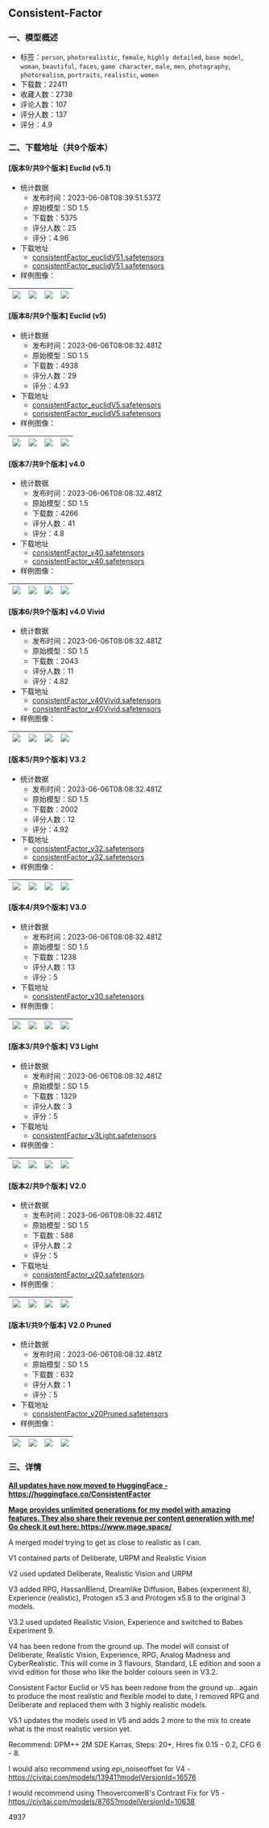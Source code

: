 ## Consistent-Factor
### 一、模型概述

- 标签：`person`, `photorealistic`, `female`, `highly detailed`, `base model`, `woman`, `beautiful`, `faces`, `game character`, `male`, `men`, `photography`, `photorealism`, `portraits`, `realistic`, `women`
- 下载数：22411
- 收藏人数：2738
- 评论人数：107
- 评分人数：137
- 评分：4.9

### 二、下载地址（共9个版本）

#### [版本9/共9个版本] Euclid (v5.1)

- 统计数据
  - 发布时间：2023-06-08T08:39:51.537Z
  - 原始模型：SD 1.5
  - 下载数：5375
  - 评分人数：25
  - 评分：4.96
- 下载地址
  - [consistentFactor_euclidV51.safetensors](https://civitai.com/api/download/models/89824?type=Model&format=SafeTensor&size=full&fp=fp32)
  - [consistentFactor_euclidV51.safetensors](https://civitai.com/api/download/models/89824)
- 样例图像：

| <img src="https://image.civitai.com/xG1nkqKTMzGDvpLrqFT7WA/0c1538a0-55e5-4258-bd6b-1dcf01d37344/width=450/1072945.jpeg" /> | <img src="https://image.civitai.com/xG1nkqKTMzGDvpLrqFT7WA/095aa951-1dbe-4d4f-a9cd-b8e5e6904d9d/width=450/1059086.jpeg" /> | <img src="https://image.civitai.com/xG1nkqKTMzGDvpLrqFT7WA/c8b4be0c-c296-401c-81f3-994fb2bcd138/width=450/1040382.jpeg" /> | <img src="https://image.civitai.com/xG1nkqKTMzGDvpLrqFT7WA/e395a670-4be7-4eb1-b142-b25596023422/width=450/1040367.jpeg" /> |
| ---- | ---- | ---- | ---- |

#### [版本8/共9个版本] Euclid (v5)

- 统计数据
  - 发布时间：2023-06-06T08:08:32.481Z
  - 原始模型：SD 1.5
  - 下载数：4938
  - 评分人数：29
  - 评分：4.93
- 下载地址
  - [consistentFactor_euclidV5.safetensors](https://civitai.com/api/download/models/67908?type=Model&format=SafeTensor&size=full&fp=fp32)
  - [consistentFactor_euclidV5.safetensors](https://civitai.com/api/download/models/67908)
- 样例图像：

| <img src="https://image.civitai.com/xG1nkqKTMzGDvpLrqFT7WA/aafd2639-acdf-4be5-9475-2f04db628f15/width=450/756100.jpeg" /> | <img src="https://image.civitai.com/xG1nkqKTMzGDvpLrqFT7WA/38849820-06a1-453c-a6a9-67731af8aa4d/width=450/756106.jpeg" /> | <img src="https://image.civitai.com/xG1nkqKTMzGDvpLrqFT7WA/4d48115e-d314-4b35-a1ff-820ed3f2cc05/width=450/756107.jpeg" /> | <img src="https://image.civitai.com/xG1nkqKTMzGDvpLrqFT7WA/19f55b5f-e1f6-4b29-8f1e-bcb33f490391/width=450/756108.jpeg" /> |
| ---- | ---- | ---- | ---- |

#### [版本7/共9个版本] v4.0

- 统计数据
  - 发布时间：2023-06-06T08:08:32.481Z
  - 原始模型：SD 1.5
  - 下载数：4266
  - 评分人数：41
  - 评分：4.8
- 下载地址
  - [consistentFactor_v40.safetensors](https://civitai.com/api/download/models/42561)
  - [consistentFactor_v40.safetensors](https://civitai.com/api/download/models/42561?type=Model&format=SafeTensor&size=full&fp=fp32)
- 样例图像：

| <img src="https://image.civitai.com/xG1nkqKTMzGDvpLrqFT7WA/667ec2d9-8e62-4ecc-5e30-eab114538b00/width=450/467209.jpeg" /> | <img src="https://image.civitai.com/xG1nkqKTMzGDvpLrqFT7WA/db034b9d-191d-4765-85ee-1823c53e6900/width=450/467211.jpeg" /> | <img src="https://image.civitai.com/xG1nkqKTMzGDvpLrqFT7WA/4efa7d33-1a12-417d-23f4-38f8ed379b00/width=450/467212.jpeg" /> | <img src="https://image.civitai.com/xG1nkqKTMzGDvpLrqFT7WA/4849c360-7f17-4637-566f-66069546b700/width=450/467214.jpeg" /> |
| ---- | ---- | ---- | ---- |

#### [版本6/共9个版本] v4.0 Vivid

- 统计数据
  - 发布时间：2023-06-06T08:08:32.481Z
  - 原始模型：SD 1.5
  - 下载数：2043
  - 评分人数：11
  - 评分：4.82
- 下载地址
  - [consistentFactor_v40Vivid.safetensors](https://civitai.com/api/download/models/57480)
  - [consistentFactor_v40Vivid.safetensors](https://civitai.com/api/download/models/57480?type=Model&format=SafeTensor&size=full&fp=fp32)
- 样例图像：

| <img src="https://image.civitai.com/xG1nkqKTMzGDvpLrqFT7WA/d85de733-d36b-416c-d25d-d33a9fa3b000/width=450/624311.jpeg" /> | <img src="https://image.civitai.com/xG1nkqKTMzGDvpLrqFT7WA/be0eff33-ca4b-4961-2583-56255c583300/width=450/624310.jpeg" /> | <img src="https://image.civitai.com/xG1nkqKTMzGDvpLrqFT7WA/14b9eb49-5a79-49d2-e2b9-178acbe4c700/width=450/624308.jpeg" /> | <img src="https://image.civitai.com/xG1nkqKTMzGDvpLrqFT7WA/2851332d-8994-473f-8b8d-3cdb3434a900/width=450/624314.jpeg" /> |
| ---- | ---- | ---- | ---- |

#### [版本5/共9个版本] V3.2

- 统计数据
  - 发布时间：2023-06-06T08:08:32.481Z
  - 原始模型：SD 1.5
  - 下载数：2002
  - 评分人数：12
  - 评分：4.92
- 下载地址
  - [consistentFactor_v32.safetensors](https://civitai.com/api/download/models/31357?type=Model&format=SafeTensor&size=full&fp=fp16)
  - [consistentFactor_v32.safetensors](https://civitai.com/api/download/models/31357)
- 样例图像：

| <img src="https://image.civitai.com/xG1nkqKTMzGDvpLrqFT7WA/fcf5b253-274e-417e-2698-3ac67ce1b400/width=450/356689.jpeg" /> | <img src="https://image.civitai.com/xG1nkqKTMzGDvpLrqFT7WA/c3f3d15a-a37f-4f19-09e0-370802ae5e00/width=450/356691.jpeg" /> | <img src="https://image.civitai.com/xG1nkqKTMzGDvpLrqFT7WA/ab8b0d07-961c-4197-3672-dc44b15d5b00/width=450/356690.jpeg" /> | <img src="https://image.civitai.com/xG1nkqKTMzGDvpLrqFT7WA/5cf2f559-953e-436f-b1a3-00d433d44200/width=450/356688.jpeg" /> |
| ---- | ---- | ---- | ---- |

#### [版本4/共9个版本] V3.0

- 统计数据
  - 发布时间：2023-06-06T08:08:32.481Z
  - 原始模型：SD 1.5
  - 下载数：1238
  - 评分人数：13
  - 评分：5
- 下载地址
  - [consistentFactor_v30.safetensors](https://civitai.com/api/download/models/22587)
- 样例图像：

| <img src="https://image.civitai.com/xG1nkqKTMzGDvpLrqFT7WA/906c99d2-efb9-403b-af85-177395f3b200/width=450/243117.jpeg" /> | <img src="https://image.civitai.com/xG1nkqKTMzGDvpLrqFT7WA/b4969ad6-79bf-45c0-22d6-271ad97a7000/width=450/243115.jpeg" /> | <img src="https://image.civitai.com/xG1nkqKTMzGDvpLrqFT7WA/e6a898e4-ab9e-4608-e227-ff6e15c89100/width=450/243114.jpeg" /> | <img src="https://image.civitai.com/xG1nkqKTMzGDvpLrqFT7WA/cdb6a0f9-781c-4d0f-289f-af23dd767d00/width=450/243113.jpeg" /> |
| ---- | ---- | ---- | ---- |

#### [版本3/共9个版本] V3 Light

- 统计数据
  - 发布时间：2023-06-06T08:08:32.481Z
  - 原始模型：SD 1.5
  - 下载数：1329
  - 评分人数：3
  - 评分：5
- 下载地址
  - [consistentFactor_v3Light.safetensors](https://civitai.com/api/download/models/23982)
- 样例图像：

| <img src="https://image.civitai.com/xG1nkqKTMzGDvpLrqFT7WA/906c99d2-efb9-403b-af85-177395f3b200/width=450/260587.jpeg" /> | <img src="https://image.civitai.com/xG1nkqKTMzGDvpLrqFT7WA/b4969ad6-79bf-45c0-22d6-271ad97a7000/width=450/260585.jpeg" /> | <img src="https://image.civitai.com/xG1nkqKTMzGDvpLrqFT7WA/e6a898e4-ab9e-4608-e227-ff6e15c89100/width=450/260584.jpeg" /> | <img src="https://image.civitai.com/xG1nkqKTMzGDvpLrqFT7WA/cdb6a0f9-781c-4d0f-289f-af23dd767d00/width=450/260583.jpeg" /> |
| ---- | ---- | ---- | ---- |

#### [版本2/共9个版本] V2.0

- 统计数据
  - 发布时间：2023-06-06T08:08:32.481Z
  - 原始模型：SD 1.5
  - 下载数：588
  - 评分人数：2
  - 评分：5
- 下载地址
  - [consistentFactor_v20.safetensors](https://civitai.com/api/download/models/18880)
- 样例图像：

| <img src="https://image.civitai.com/xG1nkqKTMzGDvpLrqFT7WA/2f208489-a0ba-4be9-cf05-9408abaec800/width=450/196755.jpeg" /> | <img src="https://image.civitai.com/xG1nkqKTMzGDvpLrqFT7WA/8ad0e92f-b982-43e4-a4b9-07fb32777000/width=450/196754.jpeg" /> | <img src="https://image.civitai.com/xG1nkqKTMzGDvpLrqFT7WA/bbdf4630-05e0-4323-af3d-c4f81b891000/width=450/196752.jpeg" /> | <img src="https://image.civitai.com/xG1nkqKTMzGDvpLrqFT7WA/2486de50-5caa-4e95-fda8-36afb381bc00/width=450/196827.jpeg" /> |
| ---- | ---- | ---- | ---- |

#### [版本1/共9个版本] V2.0 Pruned

- 统计数据
  - 发布时间：2023-06-06T08:08:32.481Z
  - 原始模型：SD 1.5
  - 下载数：632
  - 评分人数：1
  - 评分：5
- 下载地址
  - [consistentFactor_v20Pruned.safetensors](https://civitai.com/api/download/models/19333)
- 样例图像：

| <img src="https://image.civitai.com/xG1nkqKTMzGDvpLrqFT7WA/1bdbdb1f-9a33-4782-e19b-e8f3b9426000/width=450/208474.jpeg" /> | <img src="https://image.civitai.com/xG1nkqKTMzGDvpLrqFT7WA/e5cc7b45-b265-4bd9-5312-56dd765c8300/width=450/208473.jpeg" /> | <img src="https://image.civitai.com/xG1nkqKTMzGDvpLrqFT7WA/d57690f2-f574-45e9-b85f-ec0fef22bd00/width=450/208471.jpeg" /> | <img src="https://image.civitai.com/xG1nkqKTMzGDvpLrqFT7WA/434e4674-adbc-4c47-a4a9-292e5571a500/width=450/208464.jpeg" /> |
| ---- | ---- | ---- | ---- |


### 三、详情
<p><strong><u>All updates have now moved to HuggingFace - </u></strong><a target="_blank" rel="ugc" href="https://huggingface.co/ConsistentFactor"><strong><u>https://huggingface.co/ConsistentFactor</u></strong></a></p><p></p><p><strong><u>Mage provides unlimited generations for my model with amazing features. They also share their revenue per content generation with me! Go check it out here: </u></strong><a target="_blank" rel="ugc" href="https://www.mage.space/"><strong><u>https://www.mage.space/</u></strong></a></p><p></p><p>A merged model trying to get as close to realistic as I can.</p><p></p><p>V1 contained parts of Deliberate, URPM and Realistic Vision</p><p>V2 used updated Deliberate, Realistic Vision and URPM</p><p>V3 added RPG, HassanBlend, Dreamlike Diffusion, Babes (experiment 8), Experience (realistic), Protogen x5.3 and Protogen x5.8 to the original 3 models.</p><p>V3.2 used updated Realistic Vision, Experience and switched to Babes Experiment 9.</p><p>V4 has been redone from the ground up. The model will consist of Deliberate, Realistic Vision, Experience, RPG, Analog Madness and CyberRealistic. This will come in 3 flavours, Standard, LE edition and soon a vivid edition for those who like the bolder colours seen in V3.2.</p><p>Consistent Factor Euclid or V5 has been redone from the ground up...again to produce the most realistic and flexible model to date, I removed RPG and Deliberate and replaced them with 3 highly realistic models.</p><p>V5.1 updates the models used in V5 and adds 2 more to the mix to create what is the most realistic version yet.</p><p></p><p>Recommend: DPM++ 2M SDE Karras, Steps: 20+, Hires fix 0.15 - 0.2, CFG 6 - 8.</p><p>I would also recommend using epi_noiseoffset for V4 - <a target="_blank" rel="ugc" href="https://civitai.com/models/13941?modelVersionId=16576">https://civitai.com/models/13941?modelVersionId=16576</a></p><p>I would recommend using Theovercomer8's Contrast Fix for V5 - <a target="_blank" rel="ugc" href="https://civitai.com/models/8765?modelVersionId=10638">https://civitai.com/models/8765?modelVersionId=10638</a></p><p>4937</p>